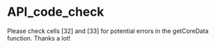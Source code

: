 # API_code_check
Please check cells [32] and [33] for potential errors in the getCoreData function. Thanks a lot!
